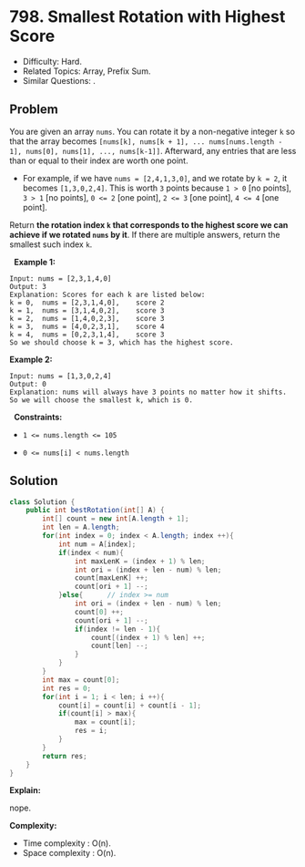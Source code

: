 # 798. Smallest Rotation with Highest Score

- Difficulty: Hard.
- Related Topics: Array, Prefix Sum.
- Similar Questions: .

## Problem

You are given an array ```nums```. You can rotate it by a non-negative integer ```k``` so that the array becomes ```[nums[k], nums[k + 1], ... nums[nums.length - 1], nums[0], nums[1], ..., nums[k-1]]```. Afterward, any entries that are less than or equal to their index are worth one point.


	
- For example, if we have ```nums = [2,4,1,3,0]```, and we rotate by ```k = 2```, it becomes ```[1,3,0,2,4]```. This is worth ```3``` points because ```1 > 0``` [no points], ```3 > 1``` [no points], ```0 <= 2``` [one point], ```2 <= 3``` [one point], ```4 <= 4``` [one point].


Return **the rotation index **```k```** that corresponds to the highest score we can achieve if we rotated **```nums```** by it**. If there are multiple answers, return the smallest such index ```k```.

 
**Example 1:**

```
Input: nums = [2,3,1,4,0]
Output: 3
Explanation: Scores for each k are listed below: 
k = 0,  nums = [2,3,1,4,0],    score 2
k = 1,  nums = [3,1,4,0,2],    score 3
k = 2,  nums = [1,4,0,2,3],    score 3
k = 3,  nums = [4,0,2,3,1],    score 4
k = 4,  nums = [0,2,3,1,4],    score 3
So we should choose k = 3, which has the highest score.
```

**Example 2:**

```
Input: nums = [1,3,0,2,4]
Output: 0
Explanation: nums will always have 3 points no matter how it shifts.
So we will choose the smallest k, which is 0.
```

 
**Constraints:**


	
- ```1 <= nums.length <= 105```
	
- ```0 <= nums[i] < nums.length```



## Solution

```java
class Solution {
    public int bestRotation(int[] A) {
        int[] count = new int[A.length + 1];
        int len = A.length;
        for(int index = 0; index < A.length; index ++){
            int num = A[index];
            if(index < num){
                int maxLenK = (index + 1) % len;
                int ori = (index + len - num) % len;
                count[maxLenK] ++;
                count[ori + 1] --;
            }else{      // index >= num
                int ori = (index + len - num) % len;
                count[0] ++;
                count[ori + 1] --;
                if(index != len - 1){
                    count[(index + 1) % len] ++;
                    count[len] --;
                }
            }
        }
        int max = count[0];
        int res = 0;
        for(int i = 1; i < len; i ++){
            count[i] = count[i] + count[i - 1];
            if(count[i] > max){
                max = count[i];
                res = i;
            }            
        }
        return res;
    }
}
```

**Explain:**

nope.

**Complexity:**

* Time complexity : O(n).
* Space complexity : O(n).
